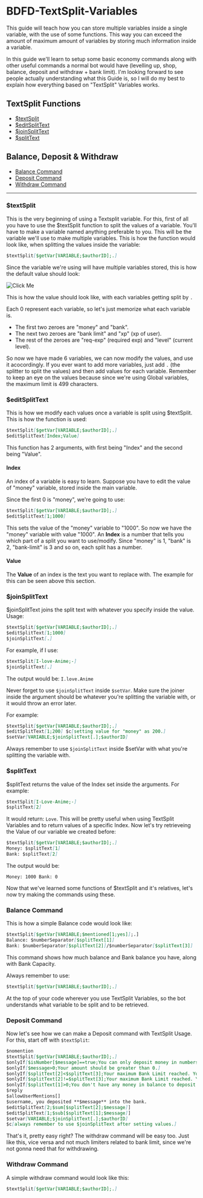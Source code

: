 # BDFD-TextSplit-Variables

This guide will teach how you can store multiple variables inside a single variable, with the use of some functions. This way you can exceed the amount of maximum amount of variables by storing much information inside a variable.


In this guide we'll learn to setup some basic economy commands along with other useful commands a normal bot would have (levelling up, shop, balance, deposit and withdraw + bank limit).
I'm looking forward to see people actually understanding what this Guide is, so I will do my best to explain how everything based on "TextSplit" Variables works.

 ## TextSplit Functions
- [$textSplit](#textsplit)
- [$editSplitText](#editsplittext)
- [$joinSplitText](#joinsplittext)
- [$splitText](#splittext)

 ## Balance, Deposit & Withdraw
- [Balance Command](#balance-command)
- [Deposit Command](#deposit-command)
- [Withdraw Command](#withdraw-command)

---

### $textSplit

This is the very beginning of using a Textsplit variable.
For this, first of all you have to use the $textSplit function to split the values of a variable.
You'll have to make a variable named anything preferable to you. This will be the variable we'll use to make multiple variables. This is how the function would look like, when splitting the values inside the variable:

```markdown
$textSplit[$getVar[VARIABLE;$authorID];.]
```

Since the variable we're using will have multiple variables stored, this is how the default value should look:

![Click Me](https://cdn.discordapp.com/attachments/1349964745519665273/1349964786217259048/IMG_20250314_094112.jpg?ex=67d5042e&is=67d3b2ae&hm=a9a67c1e2e2b10f325f442ea4294ca80e308b3be67c5f770be763724c15c1600&)


This is how the value should look like, with each variables getting split by `.`

Each 0 represent each variable, so let's just memorize what each variable is.

- The first two zeroes are "money" and "bank".
- The next two zeroes are "bank limit" and "xp" (xp of user).
- The rest of the zeroes are "req-exp" (required exp) and "level" (current level).


So now we have made 6 variables, we can now modify the values, and use it acocordingly.
If you ever want to add more variables, just add `.` (the splitter to split the values) and then add values for each variable. Remember to keep an eye on the values because since we're using Global variables, the maximum limit is 499 characters.



### $editSplitText

This is how we modify each values once a variable is split using $textSplit. This is how the function is used:

```markdown
$textSplit[$getVar[VARIABLE;$authorID];.]
$editSplitText[Index;Value]
```

This function has 2 arguments, with first being "Index" and the second being "Value". 

#### Index

An index of a variable is easy to learn. Suppose you have to edit the value of "money" variable, stored inside the main variable.

Since the first 0 is "money", we're going to use:

```markdown
$textSplit[$getVar[VARIABLE;$authorID];.]
$editSplitText[1;1000]
```

This sets the value of the "money" variable to "1000". So now we have the "money" variable with value "1000".
An **Index** is a number that tells you which part of a split you want to use/modify.
Since "money" is 1, "bank" is 2, "bank-limit" is 3 and so on, each split has a number.



#### Value

The **Value** of an index is the text you want to replace with.
The example for this can be seen above this section.



### $joinSplitText

$joinSplitText joins the split text with whatever you specify inside the value. Usage:

```markdown
$textSplit[$getVar[VARIABLE;$authorID];.]
$editSplitText[1;1000]
$joinSplitText[.]
```

For example, if I use:

```markdown
$textSplit[I-love-Anime;-]
$joinSplitText[.]
```

The output would be: `I.love.Anime`

Never forget to use `$joinSplitText` inside `$setVar`. Make sure the joiner inside the argument should be whatever you're splitting the variable with, or it would throw an error later.

For example:

```markdown
$textSplit[$getVar[VARIABLE;$authorID];.]
$editSplitText[1;200] $c[setting value for "money" as 200.]
$setVar[VARIABLE;$joinSplitText[.];$authorID]
```

Always remember to use `$joinSplitText` inside $setVar with what you're splitting the variable with.



### $splitText

$splitText returns the value of the Index set inside the arguments. For example:

```markdown
$textSplit[I-Love-Anime;-]
$splitText[2]
```

It would return: `Love`.
This will be pretty useful when using TextSplit Variables and to return values of a specific Index.
Now let's try retrieveing the Value of our variable we created before:

```markdown
$textSplit[$getVar[VARIABLE;$authorID];.]
Money: $splitText[1]
Bank: $splitText[2]
```

The output would be:

`Money: 1000
Bank: 0`


Now that we've learned some functions of $textSplit and it's relatives, let's now try making the commands using these.

### Balance Command

This is how a simple Balance code would look like:

```markdown
$textSplit[$getVar[VARIABLE;$mentioned[1;yes]];.]
Balance: $numberSeparator[$splitText[1]]
Bank: $numberSeparator[$splitText[2]]/$numberSeparator[$splitText[3]]
```

This command shows how much balance and Bank balance you have, along with Bank Capacity.

Always remember to use:

```markdown
$textSplit[$getVar[VARIABLE;$authorID];.]
```

At the top of your code wherever you use TextSplit Variables, so the bot understands what variable to be split and to be retrieved.


### Deposit Command

Now let's see how we can make a Deposit command with TextSplit Usage. For this, start off with `$textSplit`:

```markdown
$nomention
$textSplit[$getVar[VARIABLE;$authorID];.]
$onlyIf[$isNumber[$message]==true;You can only deposit money in numbers.]
$onlyIf[$message>0;Your amount should be greater than 0.]
$onlyIf[$splitText[2]<$splitText[3];Your maximum Bank Limit reached. You cannot deposit anymore.]
$onlyIf[$splitText[2]!=$splitText[3];Your maximum Bank Limit reached. You cannot deposit anymore.]
$onlyIf[$splitText[1]>0;You don't have any money in balance to deposit.]
$reply
$allowUserMentions[]
$username, you deposited **$message** into the bank.
$editSplitText[2;$sum[$splitText[2];$message]]
$editSplitText[1;$sub[$splitText[1];$message]]
$setvar[VARIABLE;$joinSplitText[.];$authorID]
$c[always remember to use $joinSplitText after setting values.]
```

That's it, pretty easy right? The withdraw command will be easy too. Just like this, vice versa and not much limiters related to bank limit, since we're not gonna need that for withdrawing.

### Withdraw Command

A simple withdraw command would look like this:

```markdown
$textSplit[$getVar[VARIABLE;$authorID];.]
